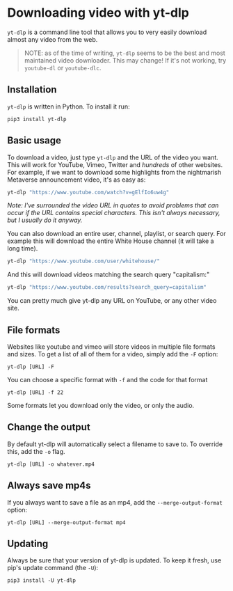 # Downloading video with yt-dlp

`yt-dlp` is a command line tool that allows you to very easily download almost any video from the web.

> NOTE: as of the time of writing, `yt-dlp` seems to be the best and most maintained video downloader. This may change! If it's not working, try `youtube-dl` or `youtube-dlc`.

## Installation

`yt-dlp` is written in Python. To install it run:

```
pip3 install yt-dlp
```

## Basic usage

To download a video, just type `yt-dlp` and the URL of the video you want. This will work for YouTube, Vimeo, Twitter and _hundreds_ of other websites. For example, if we want to download some highlights from the nightmarish Metaverse announcement video, it's as easy as:

```bash
yt-dlp "https://www.youtube.com/watch?v=gElfIo6uw4g"
```

_Note: I've surrounded the video URL in quotes to avoid problems that can occur if the URL contains special characters. This isn't always necessary, but I usually do it anyway._

You can also download an entire user, channel, playlist, or search query. For example this will download the entire White House channel (it will take a long time).

```bash
yt-dlp "https://www.youtube.com/user/whitehouse/"
```

And this will download videos matching the search query "capitalism:"

```bash
yt-dlp "https://www.youtube.com/results?search_query=capitalism"
```

You can pretty much give yt-dlp any URL on YouTube, or any other video site.


## File formats

Websites like youtube and vimeo will store videos in multiple file formats and sizes. To get a list of all of them for a video, simply add the `-F` option:

```
yt-dlp [URL] -F
```
 
You can choose a specific format with `-f` and the code for that format

```
yt-dlp [URL] -f 22
```

Some formats let you download only the video, or only the audio.


## Change the output

By default yt-dlp will automatically select a filename to save to. To override this, add the `-o` flag.

```  
yt-dlp [URL] -o whatever.mp4
```    


## Always save mp4s

If you always want to save a file as an mp4, add the `--merge-output-format` option:

```    
yt-dlp [URL] --merge-output-format mp4
``` 

## Updating

Always be sure that your version of yt-dlp is updated. To keep it fresh, use pip's update command  (the `-U`):

```
pip3 install -U yt-dlp
```